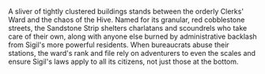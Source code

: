 A sliver of tightly clustered buildings stands between the orderly Clerks' Ward and the chaos of the Hive. Named for its granular, red cobblestone streets, the Sandstone Strip shelters charlatans and scoundrels who take care of their own, along with anyone else burned by administrative backlash from Sigil's more powerful residents. When bureaucrats abuse their stations, the ward's rank and file rely on adventurers to even the scales and ensure Sigil's laws apply to all its citizens, not just those at the bottom.